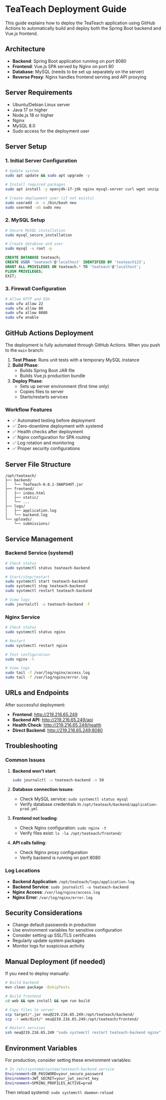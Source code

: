 # TeaTeach Deployment Guide

This guide explains how to deploy the TeaTeach application using GitHub Actions to automatically build and deploy both the Spring Boot backend and Vue.js frontend.

## Architecture

- **Backend**: Spring Boot application running on port 8080
- **Frontend**: Vue.js SPA served by Nginx on port 80
- **Database**: MySQL (needs to be set up separately on the server)
- **Reverse Proxy**: Nginx handles frontend serving and API proxying

## Server Requirements

- Ubuntu/Debian Linux server
- Java 17 or higher
- Node.js 18 or higher
- Nginx
- MySQL 8.0
- Sudo access for the deployment user

## Server Setup

### 1. Initial Server Configuration

```bash
# Update system
sudo apt update && sudo apt upgrade -y

# Install required packages
sudo apt install -y openjdk-17-jdk nginx mysql-server curl wget unzip

# Create deployment user (if not exists)
sudo useradd -m -s /bin/bash neu
sudo usermod -aG sudo neu
```

### 2. MySQL Setup

```bash
# Secure MySQL installation
sudo mysql_secure_installation

# Create database and user
sudo mysql -u root -p
```

```sql
CREATE DATABASE teateach;
CREATE USER 'teateach'@'localhost' IDENTIFIED BY 'teateach123';
GRANT ALL PRIVILEGES ON teateach.* TO 'teateach'@'localhost';
FLUSH PRIVILEGES;
EXIT;
```

### 3. Firewall Configuration

```bash
# Allow HTTP and SSH
sudo ufw allow 22
sudo ufw allow 80
sudo ufw allow 8080
sudo ufw enable
```

## GitHub Actions Deployment

The deployment is fully automated through GitHub Actions. When you push to the `main` branch:

1. **Test Phase**: Runs unit tests with a temporary MySQL instance
2. **Build Phase**: 
   - Builds Spring Boot JAR file
   - Builds Vue.js production bundle
3. **Deploy Phase**:
   - Sets up server environment (first time only)
   - Copies files to server
   - Starts/restarts services

### Workflow Features

- ✅ Automated testing before deployment
- ✅ Zero-downtime deployment with systemd
- ✅ Health checks after deployment
- ✅ Nginx configuration for SPA routing
- ✅ Log rotation and monitoring
- ✅ Proper security configurations

## Server File Structure

```
/opt/teateach/
├── backend/
│   └── TeaTeach-0.0.1-SNAPSHOT.jar
├── frontend/
│   ├── index.html
│   ├── static/
│   └── ...
├── logs/
│   ├── application.log
│   └── backend.log
└── uploads/
    └── submissions/
```

## Service Management

### Backend Service (systemd)

```bash
# Check status
sudo systemctl status teateach-backend

# Start/stop/restart
sudo systemctl start teateach-backend
sudo systemctl stop teateach-backend
sudo systemctl restart teateach-backend

# View logs
sudo journalctl -u teateach-backend -f
```

### Nginx Service

```bash
# Check status
sudo systemctl status nginx

# Restart
sudo systemctl restart nginx

# Test configuration
sudo nginx -t

# View logs
sudo tail -f /var/log/nginx/access.log
sudo tail -f /var/log/nginx/error.log
```

## URLs and Endpoints

After successful deployment:

- **Frontend**: http://219.216.65.249
- **Backend API**: http://219.216.65.249/api
- **Health Check**: http://219.216.65.249/health
- **Direct Backend**: http://219.216.65.249:8080

## Troubleshooting

### Common Issues

1. **Backend won't start**:
   ```bash
   sudo journalctl -u teateach-backend -n 50
   ```

2. **Database connection issues**:
   - Check MySQL service: `sudo systemctl status mysql`
   - Verify database credentials in `/opt/teateach/backend/application-prod.yml`

3. **Frontend not loading**:
   - Check Nginx configuration: `sudo nginx -t`
   - Verify files exist: `ls -la /opt/teateach/frontend/`

4. **API calls failing**:
   - Check Nginx proxy configuration
   - Verify backend is running on port 8080

### Log Locations

- **Backend Application**: `/opt/teateach/logs/application.log`
- **Backend Service**: `sudo journalctl -u teateach-backend`
- **Nginx Access**: `/var/log/nginx/access.log`
- **Nginx Error**: `/var/log/nginx/error.log`

## Security Considerations

- Change default passwords in production
- Use environment variables for sensitive configuration
- Consider setting up SSL/TLS certificates
- Regularly update system packages
- Monitor logs for suspicious activity

## Manual Deployment (if needed)

If you need to deploy manually:

```bash
# Build backend
mvn clean package -DskipTests

# Build frontend
cd web && npm install && npm run build

# Copy files to server
scp target/*.jar neu@219.216.65.249:/opt/teateach/backend/
scp -r web/dist/* neu@219.216.65.249:/opt/teateach/frontend/

# Restart services
ssh neu@219.216.65.249 "sudo systemctl restart teateach-backend nginx"
```

## Environment Variables

For production, consider setting these environment variables:

```bash
# In /etc/systemd/system/teateach-backend.service
Environment=DB_PASSWORD=your_secure_password
Environment=JWT_SECRET=your_jwt_secret_key
Environment=SPRING_PROFILES_ACTIVE=prod
```

Then reload systemd: `sudo systemctl daemon-reload`